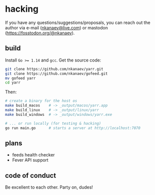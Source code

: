 # hacking

If you have any questions/suggestions/proposals,
you can reach out the author via e-mail (nkanaev@live.com)
or mastodon (https://fosstodon.org/@nkanaev).

## build

Install `Go >= 1.14` and `gcc`. Get the source code:

```sh
git clone https://github.com/nkanaev/yarr.git
git clone https://github.com/nkanaev/gofeed.git
mv gofeed yarr
cd yarr
```

Then:

```sh
# create a binary for the host os
make build_macos    # -> _output/macos/yarr.app
make build_linux    # -> _output/linux/yarr
make build_windows  # -> _output/windows/yarr.exe

# ... or run locally (for testing & hacking)
go run main.go      # starts a server at http://localhost:7070
```

## plans

- feeds health checker
- Fever API support

## code of conduct

Be excellent to each other. Party on, dudes!
